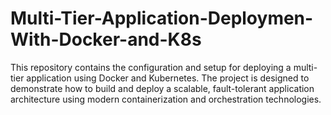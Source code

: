# Multi-Tier-Application-Deploymen-With-Docker-and-K8s
This repository contains the configuration and setup for deploying a multi-tier application using Docker and Kubernetes. The project is designed to demonstrate how to build and deploy a scalable, fault-tolerant application architecture using modern containerization and orchestration technologies.
